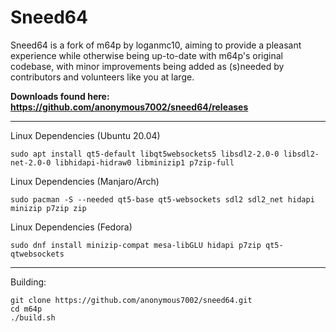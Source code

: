 # Sneed64

Sneed64 is a fork of m64p by loganmc10, aiming to provide a pleasant experience while otherwise being up-to-date with m64p's original codebase, with minor improvements being added as (s)needed by contributors and volunteers like you at large.

**Downloads found here: https://github.com/anonymous7002/sneed64/releases**
___

Linux Dependencies (Ubuntu 20.04)
```
sudo apt install qt5-default libqt5websockets5 libsdl2-2.0-0 libsdl2-net-2.0-0 libhidapi-hidraw0 libminizip1 p7zip-full
```
Linux Dependencies (Manjaro/Arch)
```
sudo pacman -S --needed qt5-base qt5-websockets sdl2 sdl2_net hidapi minizip p7zip zip
```
Linux Dependencies (Fedora)
```
sudo dnf install minizip-compat mesa-libGLU hidapi p7zip qt5-qtwebsockets
```
___
Building:
```
git clone https://github.com/anonymous7002/sneed64.git
cd m64p
./build.sh
```
